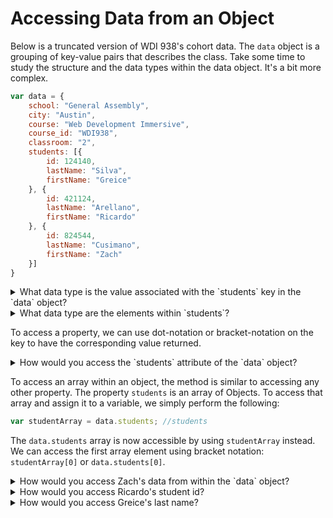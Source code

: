 # Accessing Data from an Object

Below is a truncated version of WDI 938's cohort data. The `data` object is a grouping of key-value pairs that describes the class.  Take some time to study the structure and the data types within the data object. It's a bit more complex.

```javascript
var data = {
	school: "General Assembly",
	city: "Austin",
	course: "Web Development Immersive",
	course_id: "WDI938",
	classroom: "2",
	students: [{
		id: 124140,
		lastName: "Silva",
		firstName: "Greice"
	}, {
		id: 421124,
		lastName: "Arellano",
		firstName: "Ricardo"
	}, {
		id: 824544,
		lastName: "Cusimano",
		firstName: "Zach"
	}]
}

```

<details>
  <summary>What data type is the value associated with the `students` key in the `data` object?</summary>
  <p>
  The `students` attribute is an array!
  </p>
</details>

<details>
  <summary>What data type are the elements within `students`?</summary>
  <p>
  The `students` array contains objects as its elements!
  </p>
</details>

To access a property, we can use dot-notation or bracket-notation on the key to have the corresponding value returned.

<details>
  <summary>How would you access the `students` attribute of the `data` object?</summary>
  <p>
  ```javascript
  data.students
  ```
  </p>
</details>

To access an array within an object,  the method is similar to accessing any other property.  The property `students` is an array of Objects.  To access that array and assign it to a variable, we simply perform the following:

 ```javascript
 var studentArray = data.students; //students
 ```
The `data.students` array is now accessible by using `studentArray` instead. We can access the first array element using bracket notation:  `studentArray[0]` or `data.students[0]`.

<details>
  <summary>How would you access Zach's data from within the `data` object?</summary>
  <p>
  ```javascript
    data.students[2]
  ```
  </p>
</details>

<details>
  <summary>How would you access Ricardo's student id?</summary>
  <p>
  ```javascript
    data.students[1].id;
  ```
  </p>
</details>

<details>
  <summary>How would you access Greice's last name?</summary>
  <p>
  ```javascript
    data.students[0].lastName;
  ```
  </p>
</details>
